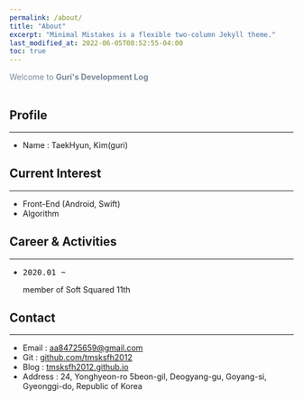 ```yaml
---
permalink: /about/
title: "About"
excerpt: "Minimal Mistakes is a flexible two-column Jekyll theme."
last_modified_at: 2022-06-05T08:52:55-04:00
toc: true
---
```

<span style="color:lightslategray"> Welcome to **Guri's Development Log** </span>
<br/><br/>

## Profile
---
<!-- {% raw %} <img src="https://ohjinjin.github.io/assets/images/ohjinjin.JPG" alt=""> {% endraw %} -->

* Name : TaekHyun, Kim(guri)<br/>
<!--* Incharge : Image Processing LAB, Bachelor of dept.Computer Science Engineering @ Univ.SoonCheonHyang<br/> -->

## Current Interest
---
* Front-End (Android, Swift)<br/>
* Algorithm<br/>
<!--* Deep Learning<br/>-->
<!--* Computer Vision<br/> -->
<!--* Data Analysis<br/>-->

## Career & Activities
---
* <pre>2020.01 ~ </pre> member of Soft Squared 11th<br/>

## Contact
---
* Email : aa84725659@gmail.com<br/>
* Git : [github.com/tmsksfh2012](github.com/tmsksfh2012)<br/>
* Blog : [tmsksfh2012.github.io](tmsksfh2012.github.io)<br/>
* Address : 24, Yonghyeon-ro 5beon-gil, Deogyang-gu, Goyang-si, Gyeonggi-do, Republic of Korea<br/>